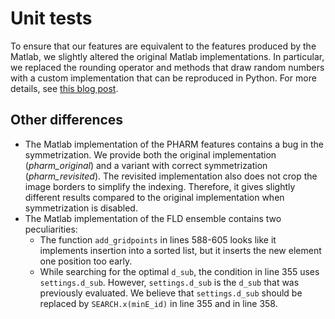 # Unit tests

To ensure that our features are equivalent to the features produced by the Matlab, we slightly altered the original Matlab implementations.
In particular, we replaced the rounding operator and methods that draw random numbers with a custom implementation that can be reproduced in Python.
For more details, see [this blog post](https://www.benediktlorch.com/blog/2023/matlab-to-python/).

## Other differences

- The Matlab implementation of the PHARM features contains a bug in the symmetrization. We provide both the original implementation (*pharm_original*) and a variant with correct symmetrization (*pharm_revisited*). The revisited implementation also does not crop the image borders to simplify the indexing. Therefore, it gives slightly different results compared to the original implementation when symmetrization is disabled.
- The Matlab implementation of the FLD ensemble contains two peculiarities:
  * The function `add_gridpoints` in lines 588-605 looks like it implements insertion into a sorted list, but it inserts the new element one position too early.
  * While searching for the optimal `d_sub`, the condition in line 355 uses `settings.d_sub`. However, `settings.d_sub` is the `d_sub` that was previously evaluated. We believe that `settings.d_sub` should be replaced by `SEARCH.x(minE_id)` in line 355 and in line 358.
